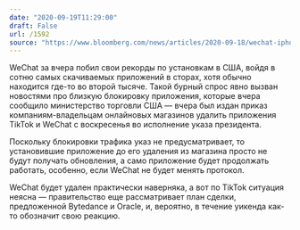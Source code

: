 ```yaml
---
date: "2020-09-19T11:29:00"
draft: False
url: /1592
source: "https://www.bloomberg.com/news/articles/2020-09-18/wechat-iphone-downloads-surge-in-the-u-s-ahead-of-trump-ban"
---
```


WeChat за вчера побил свои рекорды по установкам в США, войдя в сотню самых скачиваемых приложений в сторах, хотя обычно находится где-то во второй тысяче. Такой бурный спрос явно вызван новостями про близкую блокировку приложения, которые вчера сообщило министерство торговли США — вчера был издан приказ компаниям-владельцам онлайновых магазинов удалить приложения TikTok и WeChat с воскресенья во исполнение указа президента. 

Поскольку блокировки трафика указ не предусматривает, то установившие приложение до его удаления из магазина просто не будут получать обновления, а само приложение будет продолжать работать, особенно, если WeChat не будет менять протокол.

WeChat будет удален практически наверняка, а вот по TikTok ситуация неясна — правительство еще рассматривает план сделки, предложенной Bytedance и Oracle, и, вероятно, в течение уикенда как-то обозначит свою реакцию.
